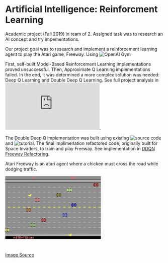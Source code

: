 # Artificial Intelligence: Reinforcment Learning

Academic project (Fall 2019) in team of 2. Assigned task was to research an AI concept and try impementations.

Our project goal was to research and implement a reinforcement learning agent to play the Atari game, Freeway. Using ![OpenAI Gym](https://gym.openai.com/)

First, self-built Model-Based Reinforcement Learning implementations proved unsuccessful. Then, Approximate Q Learning implementations failed. In the end, it was determined a more complex solution was needed: Deep Q Learning and Double Deep Q Learning. See full project analysis in ![Analysis](https://github.com/DFinelli/AtariFreeway-DeepLearning/blob/master/Analysis.pdf).

The Double Deep Q implementation was built using existing ![source code](https://github.com/abhinavsagar?utf8=%E2%9C%93&tab=repositories&q=&type=&language=) and ![tutorial](https://towardsdatascience.com/deep-reinforcement-learning-tutorial-with-open-ai-gym-c0de4471f368). The final implimenation refactored code, originally built for Space Invaders, to train and play Freeway. See implementation in [DDQN Freeway Refactoring](https://github.com/DFinelli/AtariFreeway-DeepLearning/tree/master/DDQN%20Freeway%20Refactoring).

Atari Freeway is an atari agent where a chicken must cross the road while dodging traffic. 

![Freeway](https://github.com/DFinelli/AtariFreeway-DeepLearning/blob/master/freeway.gif)
#
[Image Source](https://www.retrogames.cz/play_123-Atari2600.php)
